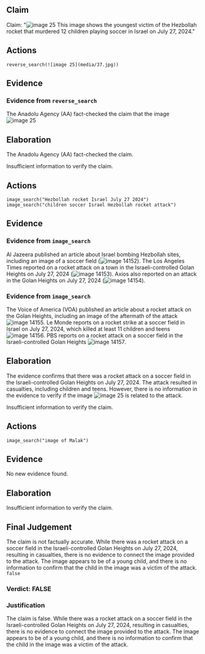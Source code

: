 ## Claim
Claim: "![image 25](media/37.jpg) This image shows the youngest victim of the Hezbollah rocket that murdered 12 children playing soccer in Israel on July 27, 2024."

## Actions
```
reverse_search(![image 25](media/37.jpg))
```

## Evidence
### Evidence from `reverse_search`
The Anadolu Agency (AA) fact-checked the claim that the image ![image 25](media/37.jpg)

## Elaboration
The Anadolu Agency (AA) fact-checked the claim.

Insufficient information to verify the claim.


## Actions
```
image_search("Hezbollah rocket Israel July 27 2024")
image_search("children soccer Israel Hezbollah rocket attack")
```

## Evidence
### Evidence from `image_search`
Al Jazeera published an article about Israel bombing Hezbollah sites, including an image of a soccer field (![image 14152](media/2025-09-01_09-09-1756717746-675044.jpg)). The Los Angeles Times reported on a rocket attack on a town in the Israeli-controlled Golan Heights on July 27, 2024 (![image 14153](media/2025-09-01_09-09-1756717746-874687.jpg)). Axios also reported on an attack in the Golan Heights on July 27, 2024 (![image 14154](media/2025-09-01_09-09-1756717747-581215.jpg)).


### Evidence from `image_search`
The Voice of America (VOA) published an article about a rocket attack on the Golan Heights, including an image of the aftermath of the attack ![image 14155](media/2025-09-01_09-09-1756717755-592606.jpg). Le Monde reports on a rocket strike at a soccer field in Israel on July 27, 2024, which killed at least 11 children and teens ![image 14156](media/2025-09-01_09-09-1756717755-725412.jpg). PBS reports on a rocket attack on a soccer field in the Israeli-controlled Golan Heights ![image 14157](media/2025-09-01_09-09-1756717755-821956.jpg).



## Elaboration
The evidence confirms that there was a rocket attack on a soccer field in the Israeli-controlled Golan Heights on July 27, 2024. The attack resulted in casualties, including children and teens. However, there is no information in the evidence to verify if the image ![image 25](media/37.jpg) is related to the attack.

Insufficient information to verify the claim.


## Actions
```
image_search("image of Malak")
```

## Evidence
No new evidence found.

## Elaboration
Insufficient information to verify the claim.


## Final Judgement
The claim is not factually accurate. While there was a rocket attack on a soccer field in the Israeli-controlled Golan Heights on July 27, 2024, resulting in casualties, there is no evidence to connect the image provided to the attack. The image appears to be of a young child, and there is no information to confirm that the child in the image was a victim of the attack. `false`

### Verdict: FALSE

### Justification
The claim is false. While there was a rocket attack on a soccer field in the Israeli-controlled Golan Heights on July 27, 2024, resulting in casualties, there is no evidence to connect the image provided to the attack. The image appears to be of a young child, and there is no information to confirm that the child in the image was a victim of the attack.
